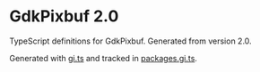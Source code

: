# GdkPixbuf 2.0

TypeScript definitions for GdkPixbuf. Generated from version 2.0.

Generated with [gi.ts](https://gitlab.gnome.org/ewlsh/gi.ts) and tracked in [packages.gi.ts](https://gitlab.gnome.org/ewlsh/packages.gi.ts).
